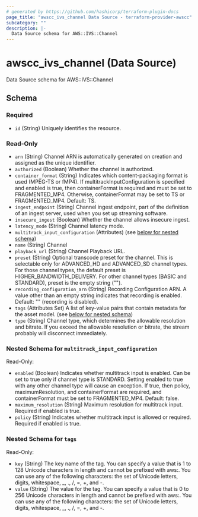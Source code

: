 ```yaml
---
# generated by https://github.com/hashicorp/terraform-plugin-docs
page_title: "awscc_ivs_channel Data Source - terraform-provider-awscc"
subcategory: ""
description: |-
  Data Source schema for AWS::IVS::Channel
---
```


# awscc_ivs_channel (Data Source)

Data Source schema for AWS::IVS::Channel



<!-- schema generated by tfplugindocs -->
## Schema

### Required

- `id` (String) Uniquely identifies the resource.

### Read-Only

- `arn` (String) Channel ARN is automatically generated on creation and assigned as the unique identifier.
- `authorized` (Boolean) Whether the channel is authorized.
- `container_format` (String) Indicates which content-packaging format is used (MPEG-TS or fMP4). If multitrackInputConfiguration is specified and enabled is true, then containerFormat is required and must be set to FRAGMENTED_MP4. Otherwise, containerFormat may be set to TS or FRAGMENTED_MP4. Default: TS.
- `ingest_endpoint` (String) Channel ingest endpoint, part of the definition of an ingest server, used when you set up streaming software.
- `insecure_ingest` (Boolean) Whether the channel allows insecure ingest.
- `latency_mode` (String) Channel latency mode.
- `multitrack_input_configuration` (Attributes) (see [below for nested schema](#nestedatt--multitrack_input_configuration))
- `name` (String) Channel
- `playback_url` (String) Channel Playback URL.
- `preset` (String) Optional transcode preset for the channel. This is selectable only for ADVANCED_HD and ADVANCED_SD channel types. For those channel types, the default preset is HIGHER_BANDWIDTH_DELIVERY. For other channel types (BASIC and STANDARD), preset is the empty string ("").
- `recording_configuration_arn` (String) Recording Configuration ARN. A value other than an empty string indicates that recording is enabled. Default: "" (recording is disabled).
- `tags` (Attributes Set) A list of key-value pairs that contain metadata for the asset model. (see [below for nested schema](#nestedatt--tags))
- `type` (String) Channel type, which determines the allowable resolution and bitrate. If you exceed the allowable resolution or bitrate, the stream probably will disconnect immediately.

<a id="nestedatt--multitrack_input_configuration"></a>
### Nested Schema for `multitrack_input_configuration`

Read-Only:

- `enabled` (Boolean) Indicates whether multitrack input is enabled. Can be set to true only if channel type is STANDARD. Setting enabled to true with any other channel type will cause an exception. If true, then policy, maximumResolution, and containerFormat are required, and containerFormat must be set to FRAGMENTED_MP4. Default: false.
- `maximum_resolution` (String) Maximum resolution for multitrack input. Required if enabled is true.
- `policy` (String) Indicates whether multitrack input is allowed or required. Required if enabled is true.


<a id="nestedatt--tags"></a>
### Nested Schema for `tags`

Read-Only:

- `key` (String) The key name of the tag. You can specify a value that is 1 to 128 Unicode characters in length and cannot be prefixed with aws:. You can use any of the following characters: the set of Unicode letters, digits, whitespace, _, ., /, =, +, and -.
- `value` (String) The value for the tag. You can specify a value that is 0 to 256 Unicode characters in length and cannot be prefixed with aws:. You can use any of the following characters: the set of Unicode letters, digits, whitespace, _, ., /, =, +, and -.
